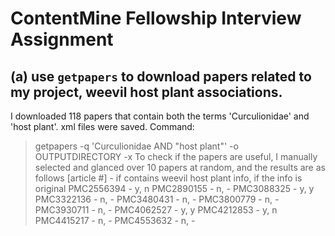 # ContentMine Fellowship Interview Assignment
## (a) use `getpapers` to download  papers related to my project, weevil host plant associations.
I downloaded 118 papers that contain both the terms 'Curculionidae' and 'host plant'. xml files were saved. Command:
> getpapers -q 'Curculionidae AND "host plant"' -o OUTPUTDIRECTORY -x 
To check if the papers are useful, I manually selected and glanced over 10 papers at random, and the results are as follows 
[article #]	-	if contains weevil host plant info, if the info is original 
PMC2556394	-	y, n
PMC2890155	-	n, -
PMC3088325	-	y, y
PMC3322136	-	n, -
PMC3480431	-	n, -
PMC3800779	-	n, -
PMC3930711	-	n, -
PMC4062527	-	y, y
PMC4212853	-	y, n
PMC4415217	-	n, -
PMC4553632	-	n, -
